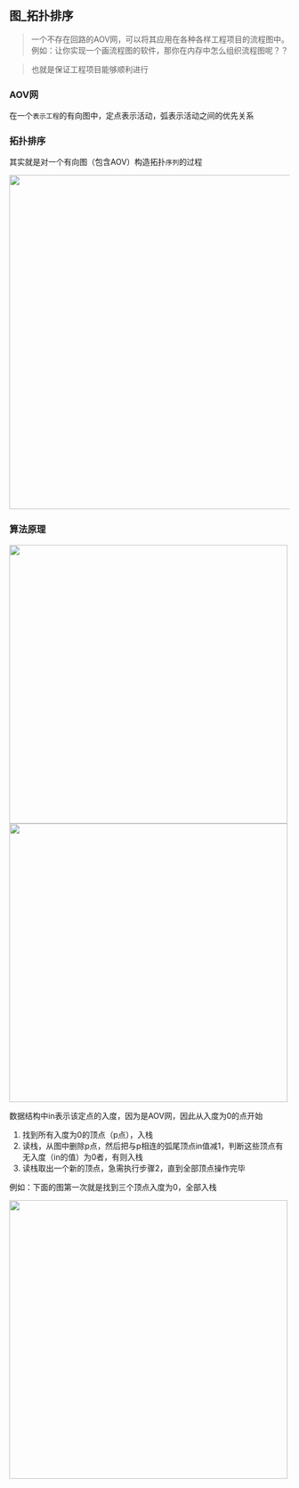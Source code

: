 ## 图_拓扑排序

> 一个不存在回路的AOV网，可以将其应用在各种各样工程项目的流程图中。例如：让你实现一个画流程图的软件，那你在内存中怎么组织流程图呢？？

> 也就是保证工程项目能够顺利进行


### AOV网

在一个`表示工程`的有向图中，定点表示活动，弧表示活动之间的优先关系

### 拓扑排序

其实就是对一个有向图（包含AOV）构造拓扑`序列`的过程


<img src="https://raw.githubusercontent.com/arkulo56/thought/master/images/datastruct/tu_tuopu1.png" width="600" />

### 算法原理

<img src="https://raw.githubusercontent.com/arkulo56/thought/master/images/datastruct/tu_tuopu2.png" width="500" />

<img src="https://raw.githubusercontent.com/arkulo56/thought/master/images/datastruct/tu_tuopu3.png" width="500" />


数据结构中in表示该定点的入度，因为是AOV网，因此从入度为0的点开始

1. 找到所有入度为0的顶点（p点），入栈
2. 读栈，从图中删除p点，然后把与p相连的弧尾顶点in值减1，判断这些顶点有无入度（in的值）为0者，有则入栈
3. 读栈取出一个新的顶点，急需执行步骤2，直到全部顶点操作完毕

例如：下面的图第一次就是找到三个顶点入度为0，全部入栈

<img src="https://raw.githubusercontent.com/arkulo56/thought/master/images/datastruct/tu_tuopu4.png" width="500" />